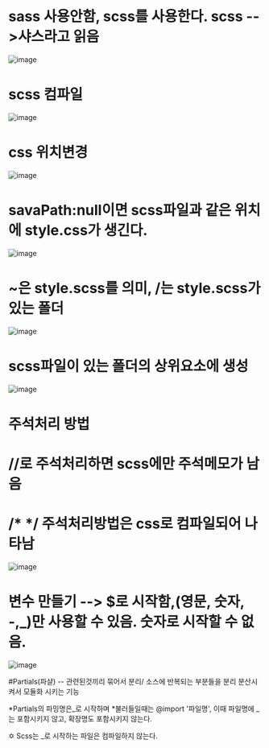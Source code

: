 # sass 사용안함, scss를 사용한다. scss -->샤스라고 읽음
![image](https://github.com/yangjungmin/sass/assets/129017040/03664314-0df1-438d-a19e-9f2204503081)

# scss 컴파일
![image](https://github.com/yangjungmin/sass/assets/129017040/01ccb1a7-5202-4157-b265-83580bbad836)

# css 위치변경
![image](https://github.com/yangjungmin/sass/assets/129017040/94d1c1bb-51af-4533-a06c-36634ec9f5c0)

# savaPath:null이면 scss파일과 같은 위치에 style.css가 생긴다.
![image](https://github.com/yangjungmin/sass/assets/129017040/7c8908e0-0181-433e-9109-5e90c738fc80)

# ~은 style.scss를 의미, /는 style.scss가 있는 폴더
![image](https://github.com/yangjungmin/sass/assets/129017040/73f63609-9f50-4420-a058-a06da36323b8)

# scss파일이 있는 폴더의 상위요소에 생성
![image](https://github.com/yangjungmin/sass/assets/129017040/7b6ceb1f-77f3-461b-8431-76d2499ea941)

# 주석처리 방법
# //로 주석처리하면 scss에만 주석메모가 남음
# /*   */ 주석처리방법은 css로 컴파일되어 나타남
![image](https://github.com/yangjungmin/sass/assets/129017040/0afc6d05-d0ee-48d8-896b-72ac6fa29e7f)

# 변수 만들기 --> $로 시작함,(영문, 숫자, -,_)만 사용할 수 있음. 숫자로 시작할 수 없음.
![image](https://github.com/yangjungmin/sass/assets/129017040/5be7f4f0-ca9e-432e-adf5-1498f67db4a7)

#Partials(파샬)
-- 관련된것끼리 묶어서 분리/ 소스에 반복되는 부분들을 분리 분산시켜서 모듈화 시키는 기능

*Partials의 파밍명은_로 시작하며
*불러들일때는 @import '파일명', 이때 파일명에 _는 포함시키지 않고, 확장명도 포함시키지 않는다.

✡️ Scss는 _로 시작하는 파일은 컴파일하지 않는다.
